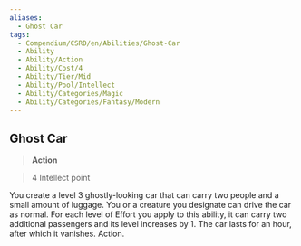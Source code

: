 ```yaml
---
aliases:
  - Ghost Car
tags:
  - Compendium/CSRD/en/Abilities/Ghost-Car
  - Ability
  - Ability/Action
  - Ability/Cost/4
  - Ability/Tier/Mid
  - Ability/Pool/Intellect
  - Ability/Categories/Magic
  - Ability/Categories/Fantasy/Modern
---
```

  
    
## Ghost Car  
>**Action**    
>4 Intellect point  
  
You create a level 3 ghostly-looking car that can carry two people and a small amount of luggage. You or a creature you designate can drive the car as normal. For each level of Effort you apply to this ability, it can carry two additional passengers and its level increases by 1. The car lasts for an hour, after which it vanishes. Action.   
  
  
  
  

